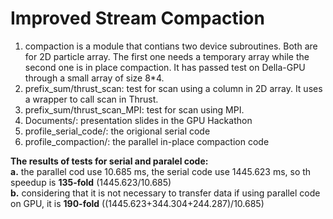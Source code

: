 # Improved Stream Compaction 
1. compaction is a module that contians two device subroutines. Both are for 2D particle array. The first one needs a temporary array while the second one is in place compaction. It has passed test on Della-GPU through a small array of size 8*4.
2. prefix_sum/thrust_scan: test for scan using a column in 2D array. It uses a wrapper to call scan in Thrust.
3. prefix_sum/thrust_scan_MPI: test for scan using MPI.
4. Documents/: presentation slides in the GPU Hackathon
5. profile_serial_code/: the origional serial code
6. profile_compaction/: the parallel in-place compaction code

**The results of tests for serial and paralel code:**   
**a.** the parallel cod use 10.685 ms, the serial code use 1445.623 ms, so th speedup is **135-fold** (1445.623/10.685)  
**b.** considering that it is not necessary to transfer data if using parallel code on GPU, it is **190-fold** ((1445.623+344.304+244.287)/10.685)
